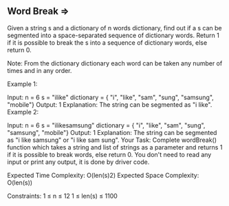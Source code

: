 Word Break  =>
----------


Given a string s and a dictionary of n words dictionary, find out if a s can be segmented into a space-separated sequence of dictionary words. Return 1 if it is possible to break the s into a sequence of dictionary words, else return 0. 

Note: From the dictionary dictionary each word can be taken any number of times and in any order.

Example 1:

Input:
n = 6
s = "ilike"
dictionary = { "i", "like", "sam", "sung", "samsung", "mobile"}
Output:
1
Explanation:
The string can be segmented as "i like".
Example 2:

Input:
n = 6
s = "ilikesamsung"
dictionary = { "i", "like", "sam", "sung", "samsung", "mobile"}
Output:
1
Explanation:
The string can be segmented as 
"i like samsung" or "i like sam sung".
Your Task:
Complete wordBreak() function which takes a string and list of strings as a parameter and returns 1 if it is possible to break words, else return 0. You don't need to read any input or print any output, it is done by driver code.

Expected Time Complexity: O(len(s)2)
Expected Space Complexity: O(len(s))

Constraints:
1 ≤ n ≤ 12
1 ≤ len(s) ≤ 1100

